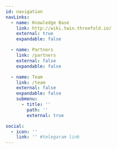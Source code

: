 ```yaml
---
id: navigation
navLinks:
  - name: Knowledge Base
    link: http://wiki.twin.threefold.io/
    external: true
    expandable: false

  - name: Partners
    link: /partners
    external: false
    expandable: false

  - name: Team
    link: /team
    external: false
    expandable: false
    submenu:
      - title: ''
        path: ''
        external: true

social:
  - icon: ''
    link: '' #telegaram link
---
```


<!--

  - name: Wiki
    link: http://wiki.twin.threefold.io/
    external: true
    expandable: false

  - name: Blog
    link: /blog
    external: false
    expandable: false

  - name: Community
    link: https://forums.threefold.io/
    external: true
    expandable: false

-->

<!-- social:
  - icon: telegram-plane
    link: '' #telegaram link

  - icon: linkedin
    link: '' #linkedin link -->
